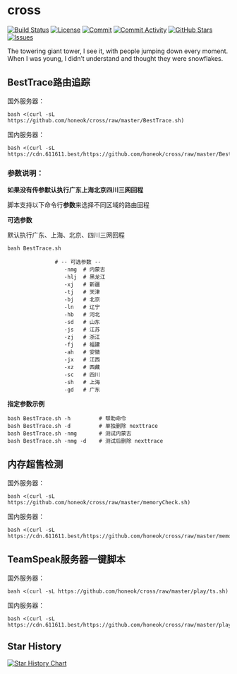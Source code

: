 # cross

[![Build Status](https://github.com/honeok/cross/actions/workflows/shellcheck.yml/badge.svg)](https://github.com/honeok/cross/actions/workflows/shellcheck.yml/badge.svg)
[![License](https://img.shields.io/github/license/honeok/cross.svg?style=flat)](./LICENSE)
[![Commit](https://img.shields.io/github/last-commit/honeok/cross)](https://github.com/honeok/cross)
[![Commit Activity](https://img.shields.io/github/commit-activity/m/honeok/cross.svg)](https://github.com/honeok/cross)
[![GitHub Stars](https://img.shields.io/github/stars/honeok/cross?style=flat)](https://github.com/honeok/cross)
[![Issues](https://img.shields.io/github/issues/honeok/cross.svg)](https://img.shields.io/github/issues/honeok/cross.svg)

The towering giant tower, I see it, with people jumping down every moment. When I was young, I didn’t understand and thought they were snowflakes.

## BestTrace路由追踪

国外服务器：
```shell
bash <(curl -sL https://github.com/honeok/cross/raw/master/BestTrace.sh)
```
国内服务器：
```shell
bash <(curl -sL https://cdn.611611.best/https://github.com/honeok/cross/raw/master/BestTrace.sh)
```

### 参数说明：

**如果没有传参默认执行广东上海北京四川三网回程**

脚本支持以下命令行**参数**来选择不同区域的路由回程

**可选参数**

默认执行广东、上海、北京、四川三网回程

```shell
bash BestTrace.sh

               # -- 可选参数 --
                  -nmg  # 内蒙古
                  -hlj  # 黑龙江
                  -xj   # 新疆
                  -tj   # 天津
                  -bj   # 北京
                  -ln   # 辽宁
                  -hb   # 河北
                  -sd   # 山东
                  -js   # 江苏
                  -zj   # 浙江
                  -fj   # 福建
                  -ah   # 安徽
                  -jx   # 江西
                  -xz   # 西藏
                  -sc   # 四川
                  -sh   # 上海
                  -gd   # 广东
```

**指定参数示例**

```shell
bash BestTrace.sh -h         # 帮助命令
bash BestTrace.sh -d         # 单独删除 nexttrace
bash BestTrace.sh -nmg       # 测试内蒙古
bash BestTrace.sh -nmg -d    # 测试后删除 nexttrace
```

## 内存超售检测

国外服务器：
```shell
bash <(curl -sL https://github.com/honeok/cross/raw/master/memoryCheck.sh)
```
国内服务器：
```shell
bash <(curl -sL https://cdn.611611.best/https://github.com/honeok/cross/raw/master/memoryCheck.sh)
```

## TeamSpeak服务器一键脚本

国外服务器：
```shell
bash <(curl -sL https://github.com/honeok/cross/raw/master/play/ts.sh)
```
国内服务器：
```shell
bash <(curl -sL https://cdn.611611.best/https://github.com/honeok/cross/raw/master/play/ts.sh)
```

## Star History

[![Star History Chart](https://api.star-history.com/svg?repos=honeok/cross&type=Date)](https://star-history.com/#honeok/cross&Date)